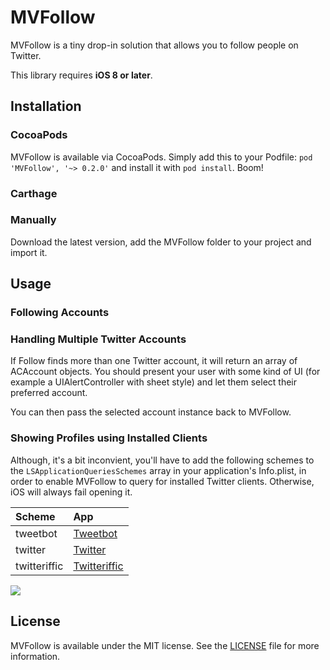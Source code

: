 # MVFollow
MVFollow is a tiny drop-in solution that allows you to follow people on Twitter.

This library requires **iOS 8 or later**.

## Installation
### CocoaPods
MVFollow is available via CocoaPods. Simply add this to your Podfile: `pod 'MVFollow', '~> 0.2.0'` and install it with `pod install`. Boom!

### Carthage



### Manually
Download the latest version, add the MVFollow folder to your project and import it.

## Usage

### Following Accounts


### Handling Multiple Twitter Accounts
If Follow finds more than one Twitter account, it will return an array of ACAccount objects. You should present your user with some kind of UI (for example a UIAlertController with sheet style) and let them select their preferred account.

You can then pass the selected account instance back to MVFollow.


### Showing Profiles using Installed Clients

Although, it's a bit inconvient, you'll have to add the following schemes to the `LSApplicationQueriesSchemes` array in your application's Info.plist, in order to enable MVFollow to query for installed Twitter clients. Otherwise, iOS will always fail opening it. 

| Scheme| App |
|:--|:--|
|tweetbot|[Tweetbot](http://tapbots.com/tweetbot/)|
|twitter|[Twitter](https://twitter.com)|
|twitteriffic|[Twitteriffic](http://twitterrific.com/ios/)|

![](https://raw.githubusercontent.com/marcelvoss/MVFollow/develop/Preview/preview.png)

## License
MVFollow is available under the MIT license. See the [LICENSE](https://github.com/marcelvoss/MVFollow/blob/master/LICENSE.md) file for more information.
